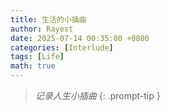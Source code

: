 ```yaml
---
title: 生活的小插曲
author: Rayest
date: 2025-07-14 00:35:00 +0800
categories: [Interlude]
tags: [Life]
math: true
---
```


> *记录人生小插曲*
{: .prompt-tip }
